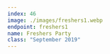 ```yaml
---
index: 46
image: ./images/freshers1.webp
endpoint: freshers1
name: Freshers Party
class: "September 2019"
---
```

